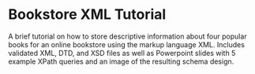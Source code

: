 # Bookstore XML Tutorial
A brief tutorial on how to store descriptive information about four popular books for an online bookstore using the markup language XML. Includes validated XML, DTD, and XSD files as well as Powerpoint slides with 5 example XPath queries and an image of the resulting schema design.
